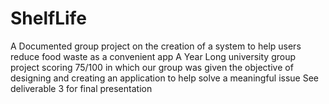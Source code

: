 # ShelfLife
A Documented group project on the creation of a system to help users reduce food waste as a convenient app
A Year Long university group project scoring 75/100 in which our group was given the objective of designing and creating an application to help solve a meaningful issue
See deliverable 3 for final presentation
